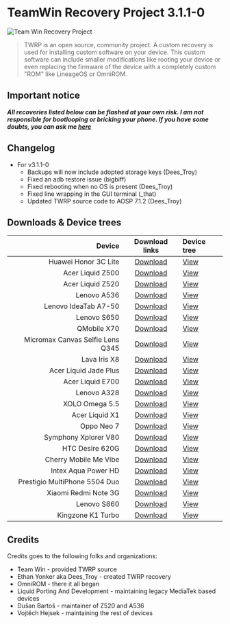 # TeamWin Recovery Project 3.1.1-0

![Team Win Recovery Project](https://image.ibb.co/fxafOQ/Team_Win_Recovery_Project.png)

> TWRP is an open source, community project. A custom recovery is used for installing custom software on your device.
> This custom software can include smaller modifications like rooting your device or even replacing
> the firmware of the device with a completely custom "ROM" like LineageOS or OmniROM.

## Important notice

**_All recoveries listed below can be flashed at your own risk. I am not responsible for bootlooping or bricking
your phone. If you have some doubts, you can ask me [here](https://www.facebook.com/liquidporting/)_**

## Changelog
* For v3.1.1-0
  * Backups will now include adopted storage keys (Dees_Troy)
  * Fixed an adb restore issue (bigbiff)
  * Fixed rebooting when no OS is present (Dees_Troy)
  * Fixed line wrapping in the GUI terminal (_that)
  * Updated TWRP source code to AOSP 7.1.2 (Dees_Troy)

## Downloads & Device trees

Device               | Download links       | Device tree
--------------------:|:--------------------:|:--------------------
Huawei Honor 3C Lite | [Download](https://mega.nz/#F!0k9EXBgT!DwHE0iwZ5DFq1hK9UEvmuw) | [View](https://github.com/hejsekvojtech/android_device_huawei_holly)
Acer Liquid Z500 | [Download](https://mega.nz/#F!oxcnlJLY!2pLNSjSWn-47k4CmEAi4Nw) | [View](https://github.com/hejsekvojtech/android_device_acer_Z500)
Acer Liquid Z520 | [Download](https://mega.nz/#F!hokUwa7B!6KCsHULzt7l3JPwozR5aSw) | [View](https://github.com/hejsekvojtech/android_device_acer_Z520)
Lenovo A536 | [Download](https://mega.nz/#F!JkUiDISB!cqlXC1xA1GyHkLC4iTbtLg) | [View](https://github.com/hejsekvojtech/android_device_lenovo_A536)
Lenovo IdeaTab A7-50 | [Download](https://mega.nz/#F!01M1zZjJ!tcVV0MJiEBMHwSNMgg5xlA) | [View](https://github.com/hejsekvojtech/android_device_lenovo_A3500)
Lenovo S650 | [Download](https://mega.nz/#F!Yk8kBT6Q!dWQGawHDevKmsWetZpVGWg) | [View](https://github.com/hejsekvojtech/android_device_lenovo_S650_ROW)
QMobile X70 | [Download](https://mega.nz/#F!p4MhwBaC!Dh4GeocMSBx1K8fYEjcWMA) | [View](https://github.com/hejsekvojtech/android_device_qmobile_J220)
Micromax Canvas Selfie Lens Q345 | [Download](https://mega.nz/#F!0hN3gASa!hCjn1PogSSrWZwF1b_jNLQ) | [View](https://github.com/hejsekvojtech/android_device_micromax_Q345)
Lava Iris X8 | [Download](https://mega.nz/#F!lhMACRwL!NSMqv6ekCXDs7_MxBuZNiw) | [View](https://github.com/hejsekvojtech/android_device_lava_irisX8)
Acer Liquid Jade Plus | [Download](https://mega.nz/#F!poNAFLBa!x7vka3wXw_pmLPfaBmJgeg) | [View](https://github.com/hejsekvojtech/android_device_acer_S55)
Acer Liquid E700 | [Download](https://mega.nz/#F!IpV1QQpD!SGon5d-XIGRLbILTY7DlDg) | [View](https://github.com/hejsekvojtech/android_device_acer_E39)
Lenovo A328 | [Download](https://mega.nz/#F!ht8AiTCT!sdkcifuwcntk2D44oLLoDQ) | [View](https://github.com/hejsekvojtech/android_device_lenovo_A328)
XOLO Omega 5.5 | [Download](https://mega.nz/#F!skdjiQrQ!W8rBP-tPFFMrEx7SuTG1SA) | [View](https://github.com/hejsekvojtech/android_device_xolo_omega_5_5)
Acer Liquid X1 | [Download](https://mega.nz/#F!01dWDABJ!eLuOKsAWasvEkt9YmSTEQg) | [View](https://github.com/hejsekvojtech/android_device_acer_S53)
Oppo Neo 7 | [Download](https://mega.nz/#F!cw9iSYya!-WRyb-ksbc5GHKzn_y6HnQ) | [View](https://github.com/hejsekvojtech/android_device_oppo_A33w)
Symphony Xplorer V80 | [Download](https://mega.nz/#F!0stQmKib!MxjJwp1j-AdiLuQVlXWymA) | [View](https://github.com/hejsekvojtech/android_device_symphony_V80)
HTC Desire 620G | [Download](https://mega.nz/#F!1111ALJK!T5dICHsIgqzEheF8xHH3Pw) | [View](https://github.com/hejsekvojtech/android_device_htc_htc_a31mg_dug)
Cherry Mobile Me Vibe | [Download](https://mega.nz/#F!Q8FmBRbK!D6y8TCIiK6hneCo-KJOb7w) | [View](https://github.com/hejsekvojtech/android_device_cherry_X170)
Intex Aqua Power HD | [Download](https://mega.nz/#F!5gNxiaRS!uNRPINR1IoSBmuSZyDDbhg) | [View](https://github.com/hejsekvojtech/android_device_intex_Aqua_Power_HD)
Prestigio MultiPhone 5504 Duo | [Download](https://mega.nz/#F!o51TzDTS!vQQHiIHeMZIwdQR5LCQK2g) | [View](https://github.com/hejsekvojtech/android_device_prestigio_PSP5504DUO)
Xiaomi Redmi Note 3G | [Download](https://mega.nz/#F!ZlclnRja!KnKIXNyMWjwk8l49-EZObw) | [View](https://github.com/hejsekvojtech/android_device_xiaomi_lcsh92_wet_jb9)
Lenovo S860 | [Download](https://mega.nz/#F!l1cCiK7a!ceCZ82LQKNJ3Uq-RrWehgQ) | [View](https://github.com/hejsekvojtech/android_device_lenovo_S860)
Kingzone K1 Turbo | [Download](https://mega.nz/#F!AhcCmBBR!3nS15jsd9RyqBO2zJ9Bxxw) | [View](https://github.com/hejsekvojtech/android_device_kingzone_K1_turbo)

## Credits
Credits goes to the following folks and organizations:
* Team Win - provided TWRP source
* Ethan Yonker aka Dees_Troy - created TWRP recovery
* OmniROM - there it all began
* Liquid Porting And Development - maintaining legacy MediaTek based devices
* Dušan Bartoš - maintainer of Z520 and A536
* Vojtěch Hejsek - maintaining the rest of devices
